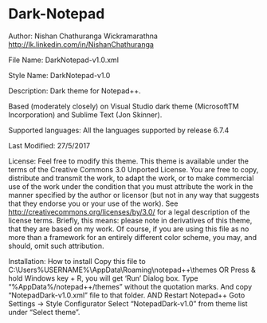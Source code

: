 # Dark-Notepad

Author: Nishan Chathuranga Wickramarathna
http://lk.linkedin.com/in/NishanChathuranga

File Name: DarkNotepad-v1.0.xml

Style Name: DarkNotepad-v1.0

Description: Dark theme for Notepad++.

Based (moderately closely) on Visual Studio dark theme (MicrosoftTM
Incorporation) and Sublime Text (Jon Skinner).

Supported languages: All the languages supported by release 6.7.4

Last Modified: 27/5/2017

License: Feel free to modify this theme.
This theme is available under the terms of the Creative Commons 3.0 Unported License. You are free to copy, distribute and transmit the work, to adapt the work, or to make commercial use of the work under the condition that you must attribute the work in the manner specified by the author or licensor (but not in any way that suggests that they endorse you or your use of the work). See http://creativecommons.org/licenses/by/3.0/ for a legal description of the license terms. Briefly, this means: please note in derivatives of this theme, that they are based on my work. Of course, if you are using this file as no more than a framework for an entirely different color scheme, you may, and should, omit such attribution. 


Installation:
How to install
Copy this file to C:\Users\%USERNAME%\AppData\Roaming\notepad++\themes
OR
Press & hold Windows key + R, you will get ‘Run’ Dialog box. Type “%AppData%/notepad++/themes”
without the quotation marks. And copy “NotepadDark-v1.0.xml” file to that folder.
AND
Restart Notepad++
Goto Settings → Style Configurator
Select “NotepadDark-v1.0” from theme list under “Select theme”.
